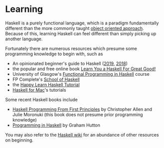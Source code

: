 # Learning

Haskell is a purely functional language, which is a paradigm fundamentally different than the more
commonly taught [object oriented approach](https://en.wikipedia.org/wiki/Object-oriented_programming). Because of this,
learning Haskell can feel different than simply picking up another language.

Fortunately there are numerous resources which presume some programming knowledge to begin with, such
as

  - An opinionated beginner's guide to Haskell ([2019](https://github.com/theindigamer/not-a-blog/blob/master/opinionated-haskell-guide-2019.md), [2018](https://lexi-lambda.github.io/blog/2018/02/10/an-opinionated-guide-to-haskell-in-2018/))
  - the popular and free online book [Learn You a Haskell For Great Good!](http://learnyouahaskell.github.io/)
  - University of Glasgow's [Functional Programming in Haskell](https://www.futurelearn.com/courses/functional-programming-haskell) course
  - FP Complete's [School of Haskell](https://www.schoolofhaskell.com/)
  - the [Happy Learn Haskell Tutorial](http://www.happylearnhaskelltutorial.com/)
  - [Haskell for Mac](http://learn.hfm.io/)'s tutorials

Some recent Haskell books include
  - [Haskell Programming From First Principles](http://haskellbook.com) by Christopher Allen and Julie Moronuki (this book does not presume prior programming knowledge)
  - [Programming in Haskell](http://www.cambridge.org/us/academic/subjects/computer-science/programming-languages-and-applied-logic/programming-haskell-2nd-edition?format=PB&isbn=9781316626221) by Graham Hutton

You may also refer to the [Haskell wiki](https://wiki.haskell.org/Learning_Haskell#Online_tutorials) for an abundance of other resources on beginning.
